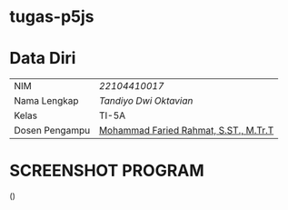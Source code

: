 # tugas-p5js
# Data Diri

|  |  |
|--|--|
| NIM | *22104410017* |
| Nama Lengkap | *Tandiyo Dwi Oktavian* |
| Kelas | TI-5A |
| Dosen Pengampu | [Mohammad Faried Rahmat, S.ST., M.Tr.T](https://github.com/fariedrahmat) |

# SCREENSHOT PROGRAM
()